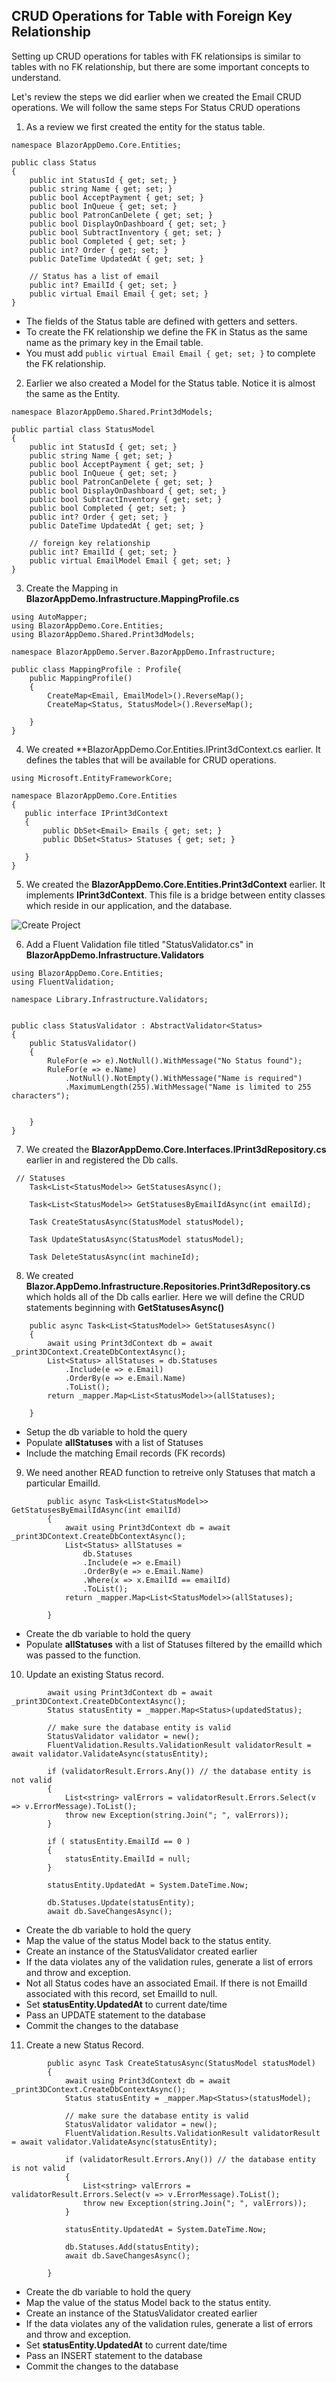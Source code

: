 ## CRUD Operations for Table with Foreign Key Relationship

Setting up CRUD operations for tables with FK relationsips is similar to 
tables with no FK relationship, but there are some important concepts to
understand.

Let's review the steps we did earlier when we created the Email CRUD operations. We 
 will follow the same steps For Status CRUD operations

1. As a review we first created the entity for the status table.
```
namespace BlazorAppDemo.Core.Entities;

public class Status
{
    public int StatusId { get; set; }
    public string Name { get; set; }
    public bool AcceptPayment { get; set; }
    public bool InQueue { get; set; }
    public bool PatronCanDelete { get; set; }
    public bool DisplayOnDashboard { get; set; }
    public bool SubtractInventory { get; set; }
    public bool Completed { get; set; }
    public int? Order { get; set; }
    public DateTime UpdatedAt { get; set; }

    // Status has a list of email
    public int? EmailId { get; set; }
    public virtual Email Email { get; set; }
}
```
* The fields of the Status table are defined with getters and setters.
* To create the FK relationship we define the FK in Status as the same 
name as the primary key in the Email table.
* You must add `public virtual Email Email { get; set; }` to complete 
the FK relationship.

2. Earlier we also created a Model for the Status table. Notice it is almost 
the same as the Entity.
```
namespace BlazorAppDemo.Shared.Print3dModels;

public partial class StatusModel
{
    public int StatusId { get; set; }
    public string Name { get; set; }
    public bool AcceptPayment { get; set; }
    public bool InQueue { get; set; }
    public bool PatronCanDelete { get; set; }
    public bool DisplayOnDashboard { get; set; }
    public bool SubtractInventory { get; set; }
    public bool Completed { get; set; }
    public int? Order { get; set; }
    public DateTime UpdatedAt { get; set; }

    // foreign key relationship
    public int? EmailId { get; set; }
    public virtual EmailModel Email { get; set; }
}

```
3. Create the Mapping in **BlazorAppDemo.Infrastructure.MappingProfile.cs**
```
using AutoMapper;
using BlazorAppDemo.Core.Entities;
using BlazorAppDemo.Shared.Print3dModels;

namespace BlazorAppDemo.Server.BazorAppDemo.Infrastructure;

public class MappingProfile : Profile{
    public MappingProfile()
    {
        CreateMap<Email, EmailModel>().ReverseMap();
        CreateMap<Status, StatusModel>().ReverseMap();

    }
}
```
4. We created **BlazorAppDemo.Cor.Entities.IPrint3dContext.cs earlier. It defines
 the tables that will be available for CRUD operations.

 ```
 using Microsoft.EntityFrameworkCore;

namespace BlazorAppDemo.Core.Entities
{
    public interface IPrint3dContext
    {
        public DbSet<Email> Emails { get; set; }
        public DbSet<Status> Statuses { get; set; }

    }
}
 ```
5. We created the **BlazorAppDemo.Core.Entities.Print3dContext** earlier. It implements **IPrint3dContext**. 
This file is a bridge between entity classes which reside in our application, 
and the database.

 ![Create Project](img/PkRelationship/01Print3dContext.png)


6. Add a Fluent Validation file titled "StatusValidator.cs" in 
**BlazorAppDemo.Infrastructure.Validators**
```
using BlazorAppDemo.Core.Entities;
using FluentValidation;

namespace Library.Infrastructure.Validators;


public class StatusValidator : AbstractValidator<Status>
{
    public StatusValidator()
    {
        RuleFor(e => e).NotNull().WithMessage("No Status found");
        RuleFor(e => e.Name)
            .NotNull().NotEmpty().WithMessage("Name is required")
            .MaximumLength(255).WithMessage("Name is limited to 255 characters");


    }
}
```
7. We created the **BlazorAppDemo.Core.Interfaces.IPrint3dRepository.cs** earlier in 
 and registered the Db calls.
```
 // Statuses
    Task<List<StatusModel>> GetStatusesAsync();

    Task<List<StatusModel>> GetStatusesByEmailIdAsync(int emailId);

    Task CreateStatusAsync(StatusModel statusModel);

    Task UpdateStatusAsync(StatusModel statusModel);

    Task DeleteStatusAsync(int machineId);
```


8. We created **Blazor.AppDemo.Infrastructure.Repositories.Print3dRepository.cs** 
which holds all of the Db calls earlier. Here we will define the CRUD statements 
 beginning with **GetStatusesAsync()**
```
    public async Task<List<StatusModel>> GetStatusesAsync()
    {
        await using Print3dContext db = await _print3DContext.CreateDbContextAsync();
        List<Status> allStatuses = db.Statuses
            .Include(e => e.Email)
            .OrderBy(e => e.Email.Name)
            .ToList();
        return _mapper.Map<List<StatusModel>>(allStatuses);

    }
```
* Setup the db variable to hold the query
* Populate **allStatuses** with a list of Statuses
* Include the matching Email records (FK records)

9. We need another READ function to retreive only Statuses that match a 
particular EmailId.

```
        public async Task<List<StatusModel>> GetStatusesByEmailIdAsync(int emailId)
        {
            await using Print3dContext db = await _print3DContext.CreateDbContextAsync();
            List<Status> allStatuses =
                db.Statuses
                .Include(e => e.Email)
                .OrderBy(e => e.Email.Name)
                .Where(x => x.EmailId == emailId)
                .ToList();
            return _mapper.Map<List<StatusModel>>(allStatuses);

        }
```
* Create the db variable to hold the query
* Populate **allStatuses** with a list of Statuses filtered by the
emailId which was passed to the function.

10. Update an existing Status record.
```
        await using Print3dContext db = await _print3DContext.CreateDbContextAsync();
        Status statusEntity = _mapper.Map<Status>(updatedStatus);

        // make sure the database entity is valid
        StatusValidator validator = new();
        FluentValidation.Results.ValidationResult validatorResult = await validator.ValidateAsync(statusEntity);

        if (validatorResult.Errors.Any()) // the database entity is not valid
        {
            List<string> valErrors = validatorResult.Errors.Select(v => v.ErrorMessage).ToList();
            throw new Exception(string.Join("; ", valErrors));
        }

        if ( statusEntity.EmailId == 0 )
        {
            statusEntity.EmailId = null;
        } 

        statusEntity.UpdatedAt = System.DateTime.Now;

        db.Statuses.Update(statusEntity);
        await db.SaveChangesAsync();
```
* Create the db variable to hold the query
* Map the value of the status Model back to the status entity.
* Create an instance of the StatusValidator created earlier
* If the data violates any of the validation rules, generate a list of errors
and throw and exception.
* Not all Status codes have an associated Email. If there is not EmailId associated 
with this record, set EmailId to null.
* Set **statusEntity.UpdatedAt** to current date/time
* Pass an UPDATE statement to the database
* Commit the changes to the database


11. Create a new Status Record.

```
        public async Task CreateStatusAsync(StatusModel statusModel)
        {
            await using Print3dContext db = await _print3DContext.CreateDbContextAsync();
            Status statusEntity = _mapper.Map<Status>(statusModel);

            // make sure the database entity is valid
            StatusValidator validator = new();
            FluentValidation.Results.ValidationResult validatorResult = await validator.ValidateAsync(statusEntity);

            if (validatorResult.Errors.Any()) // the database entity is not valid
            {
                List<string> valErrors = validatorResult.Errors.Select(v => v.ErrorMessage).ToList();
                throw new Exception(string.Join("; ", valErrors));
            }

            statusEntity.UpdatedAt = System.DateTime.Now;

            db.Statuses.Add(statusEntity);
            await db.SaveChangesAsync();

        }
```
* Create the db variable to hold the query
* Map the value of the status Model back to the status entity.
* Create an instance of the StatusValidator created earlier
* If the data violates any of the validation rules, generate a list of errors
and throw and exception.
* Set **statusEntity.UpdatedAt** to current date/time
* Pass an INSERT statement to the database
* Commit the changes to the database



